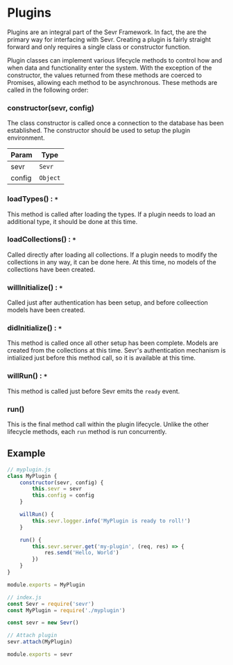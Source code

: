 # Plugins

Plugins are an integral part of the Sevr Framework. In fact, the are the
primary way for interfacing with Sevr. Creating a plugin is fairly
straight forward and only requires a single class or constructor function.

Plugin classes can implement various lifecycle methods to control how and when
data and functionality enter the system. With the exception of the constructor,
the values returned from these methods are coerced to Promises, allowing each
method to be asynchronous. These methods are called in the following order:

###  constructor(sevr, config)
The class constructor is called once a connection to the database has been
established. The constructor should be used to setup the plugin environment.

| Param | Type |
| --- | --- |
| sevr | `Sevr` |
| config | `Object` | 

### loadTypes() : `*`
This method is called after loading the types. If a plugin needs to load an
additional type, it should be done at this time.

### loadCollections() : `*`
Called directly after loading all collections. If a plugin needs to modify the
collections in any way, it can be done here. At this time, no models of the
collections have been created.

### willInitialize() : `*`
Called just after authentication has been setup, and before colleection models
have been created.

### didInitialize() : `*`
This method is called once all other setup has been complete. Models are created
from the collections at this time. Sevr's authentication mechanism is intialized
just before this method call, so it is available at this time.

### willRun() : `*`
This method is called just before Sevr emits the `ready` event.

### run()
This is the final method call within the plugin lifecycle. Unlike the other
lifecycle methods, each `run` method is run concurrently.

## Example

```javascript
// myplugin.js
class MyPlugin {
	constructor(sevr, config) {
		this.sevr = sevr
		this.config = config
	}

	willRun() {
		this.sevr.logger.info('MyPlugin is ready to roll!')
	}

	run() {
		this.sevr.server.get('my-plugin', (req, res) => {
			res.send('Hello, World')
		})
	}
}

module.exports = MyPlugin
```

```javascript
// index.js
const Sevr = require('sevr')
const MyPlugin = require('./myplugin')

const sevr = new Sevr()

// Attach plugin
sevr.attach(MyPlugin)

module.exports = sevr
```